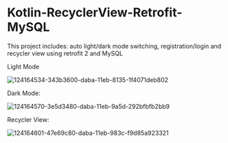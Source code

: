 # Kotlin-RecyclerView-Retrofit-MySQL
This project includes: auto light/dark mode switching, registration/login and recycler view using retrofit 2 and MySQL

Light Mode

![124164534-343b3600-daba-11eb-8135-1f4071deb802](https://user-images.githubusercontent.com/77164635/124168586-ca715b00-dabe-11eb-8dd6-f7456441021f.jpg)

Dark Mode:

![124164570-3e5d3480-daba-11eb-9a5d-292bfbfb2bb9](https://user-images.githubusercontent.com/77164635/124168602-d0673c00-dabe-11eb-864c-141ace124de1.jpg)

Recycler View:

![124164601-47e69c80-daba-11eb-983c-f9d85a923321](https://user-images.githubusercontent.com/77164635/124168623-d6f5b380-dabe-11eb-8553-9762d72757ed.jpg)
